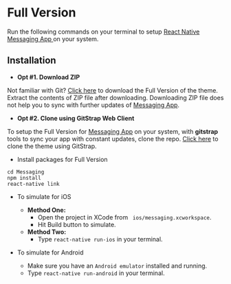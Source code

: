 # Full Version

Run the following commands on your terminal to setup [React Native Messaging App ](http://market.nativebase.io/view/react-native-messaging-app-with-backend) on your system.


## Installation

* **Opt #1. Download ZIP**

Not familiar with Git?
[Click here](http://gitstrap.com/strapmobile/MessagingApp-with-backend-integration/repository/archive.zip) to download the Full Version of the theme.
Extract the contents of ZIP file after downloading.
Downloading ZIP file does not help you to sync with further updates of [Messaging App](http://market.nativebase.io/view/react-native-messaging-app-with-backend).

* **Opt #2. Clone using GitStrap Web Client**

To setup the Full Version for [Messaging App](http://market.nativebase.io/view/react-native-messaging-app-with-backend) on your system, with **gitstrap** tools to sync your app with constant updates, clone the repo.
[Click here](./gitstrap-tools.md) to clone the theme using GitStrap.

* Install packages for Full Version
```
cd Messaging
npm install
react-native link
```

* To simulate for iOS
  * **Method One:**
    * Open the project in XCode from ``` ios/messaging.xcworkspace```.
    * Hit Build button to simulate.
  * **Method Two:**
    * Type ``` react-native run-ios ``` in your terminal.

* To simulate for Android
  * Make sure you have an ``` Android emulator ``` installed and running.
  * Type ``` react-native run-android ``` in your terminal.
